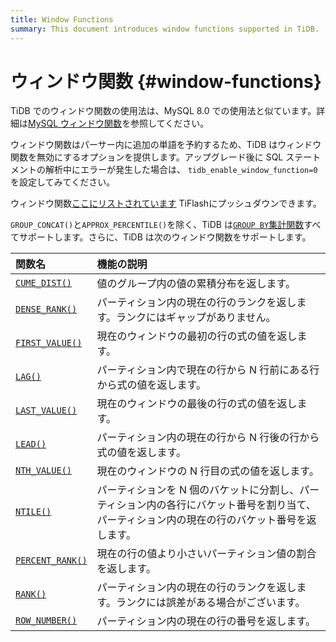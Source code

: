 ```yaml
---
title: Window Functions
summary: This document introduces window functions supported in TiDB.
---
```


# ウィンドウ関数 {#window-functions}

TiDB でのウィンドウ関数の使用法は、MySQL 8.0 での使用法と似ています。詳細は[<a href="https://dev.mysql.com/doc/refman/8.0/en/window-functions.html">MySQL ウィンドウ関数</a>](https://dev.mysql.com/doc/refman/8.0/en/window-functions.html)を参照してください。

ウィンドウ関数はパーサー内に追加の単語を予約するため、TiDB はウィンドウ関数を無効にするオプションを提供します。アップグレード後に SQL ステートメントの解析中にエラーが発生した場合は、 `tidb_enable_window_function=0`を設定してみてください。

ウィンドウ関数[<a href="/tiflash/tiflash-supported-pushdown-calculations.md">ここにリストされています</a>](/tiflash/tiflash-supported-pushdown-calculations.md) TiFlashにプッシュダウンできます。

`GROUP_CONCAT()`と`APPROX_PERCENTILE()`を除く、TiDB は[<a href="/functions-and-operators/aggregate-group-by-functions.md">`GROUP BY`集計関数</a>](/functions-and-operators/aggregate-group-by-functions.md)すべてサポートします。さらに、TiDB は次のウィンドウ関数をサポートします。

| 関数名                                                                                                                                                                                                                               | 機能の説明                                                                    |
| :-------------------------------------------------------------------------------------------------------------------------------------------------------------------------------------------------------------------------------- | :----------------------------------------------------------------------- |
| [<a href="https://dev.mysql.com/doc/refman/8.0/en/window-function-descriptions.html#function_cume-dist">`CUME_DIST()`</a>](https://dev.mysql.com/doc/refman/8.0/en/window-function-descriptions.html#function_cume-dist)          | 値のグループ内の値の累積分布を返します。                                                     |
| [<a href="https://dev.mysql.com/doc/refman/8.0/en/window-function-descriptions.html#function_dense-rank">`DENSE_RANK()`</a>](https://dev.mysql.com/doc/refman/8.0/en/window-function-descriptions.html#function_dense-rank)       | パーティション内の現在の行のランクを返します。ランクにはギャップがありません。                                  |
| [<a href="https://dev.mysql.com/doc/refman/8.0/en/window-function-descriptions.html#function_first-value">`FIRST_VALUE()`</a>](https://dev.mysql.com/doc/refman/8.0/en/window-function-descriptions.html#function_first-value)    | 現在のウィンドウの最初の行の式の値を返します。                                                  |
| [<a href="https://dev.mysql.com/doc/refman/8.0/en/window-function-descriptions.html#function_lag">`LAG()`</a>](https://dev.mysql.com/doc/refman/8.0/en/window-function-descriptions.html#function_lag)                            | パーティション内で現在の行から N 行前にある行から式の値を返します。                                      |
| [<a href="https://dev.mysql.com/doc/refman/8.0/en/window-function-descriptions.html#function_last-value">`LAST_VALUE()`</a>](https://dev.mysql.com/doc/refman/8.0/en/window-function-descriptions.html#function_last-value)       | 現在のウィンドウの最後の行の式の値を返します。                                                  |
| [<a href="https://dev.mysql.com/doc/refman/8.0/en/window-function-descriptions.html#function_lead">`LEAD()`</a>](https://dev.mysql.com/doc/refman/8.0/en/window-function-descriptions.html#function_lead)                         | パーティション内の現在の行から N 行後の行から式の値を返します。                                        |
| [<a href="https://dev.mysql.com/doc/refman/8.0/en/window-function-descriptions.html#function_nth-value">`NTH_VALUE()`</a>](https://dev.mysql.com/doc/refman/8.0/en/window-function-descriptions.html#function_nth-value)          | 現在のウィンドウの N 行目の式の値を返します。                                                 |
| [<a href="https://dev.mysql.com/doc/refman/8.0/en/window-function-descriptions.html#function_ntile">`NTILE()`</a>](https://dev.mysql.com/doc/refman/8.0/en/window-function-descriptions.html#function_ntile)                      | パーティションを N 個のバケットに分割し、パーティション内の各行にバケット番号を割り当て、パーティション内の現在の行のバケット番号を返します。 |
| [<a href="https://dev.mysql.com/doc/refman/8.0/en/window-function-descriptions.html#function_percent-rank">`PERCENT_RANK()`</a>](https://dev.mysql.com/doc/refman/8.0/en/window-function-descriptions.html#function_percent-rank) | 現在の行の値より小さいパーティション値の割合を返します。                                             |
| [<a href="https://dev.mysql.com/doc/refman/8.0/en/window-function-descriptions.html#function_rank">`RANK()`</a>](https://dev.mysql.com/doc/refman/8.0/en/window-function-descriptions.html#function_rank)                         | パーティション内の現在の行のランクを返します。ランクには誤差がある場合がございます。                               |
| [<a href="https://dev.mysql.com/doc/refman/8.0/en/window-function-descriptions.html#function_row-number">`ROW_NUMBER()`</a>](https://dev.mysql.com/doc/refman/8.0/en/window-function-descriptions.html#function_row-number)       | パーティション内の現在の行の番号を返します。                                                   |
